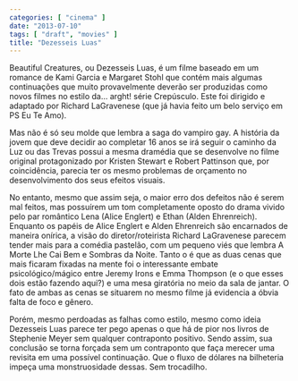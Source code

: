 ```yaml
---
categories: [ "cinema" ]
date: "2013-07-10"
tags: [ "draft", "movies" ]
title: "Dezesseis Luas"
---
```

Beautiful Creatures, ou Dezesseis Luas, é um filme baseado em um romance
de Kami Garcia e Margaret Stohl que contém mais algumas continuações
que muito provavelmente deverão ser produzidas como novos filmes no
estilo da... arght! série Crepúsculo. Este foi dirigido e adaptado
por Richard LaGravenese (que já havia feito um belo serviço em PS Eu
Te Amo).

Mas não é só seu molde que lembra a saga do vampiro gay. A história da
jovem que deve decidir ao completar 16 anos se irá seguir o caminho da
Luz ou das Trevas possui a mesma dramédia que se desenvolve no filme
original protagonizado por Kristen Stewart e Robert Pattinson que,
por coincidência, parecia ter os mesmo problemas de orçamento no
desenvolvimento dos seus efeitos visuais.

No entanto, mesmo que assim seja, o maior erro dos defeitos não
é serem mal feitos, mas possuírem um tom completamente oposto do
drama vivido pelo par romântico Lena (Alice Englert) e Ethan (Alden
Ehrenreich). Enquanto os papéis de Alice Englert e Alden Ehrenreich são
encarnados de maneira onírica, a visão do diretor/roteirista Richard
LaGravenese parecem tender mais para a comédia pastelão, com um pequeno
viés que lembra A Morte Lhe Cai Bem e Sombras da Noite. Tanto o é
que as duas cenas que mais ficaram fixadas na mente foi o interessante
embate psicológico/mágico entre Jeremy Irons e Emma Thompson (e o
que esses dois estão fazendo aqui?) e uma mesa giratória no meio da
sala de jantar. O fato de ambas as cenas se situarem no mesmo filme já
evidencia a óbvia falta de foco e gênero.

Porém, mesmo perdoadas as falhas como estilo, mesmo como ideia Dezesseis
Luas parece ter pego apenas o que há de pior nos livros de Stephenie
Meyer sem qualquer contraponto positivo. Sendo assim, sua conclusão se
torna forçada sem um contraponto que faça merecer uma revisita em uma
possível continuação. Que o fluxo de dólares na bilheteria impeça
uma monstruosidade dessas. Sem trocadilho.

